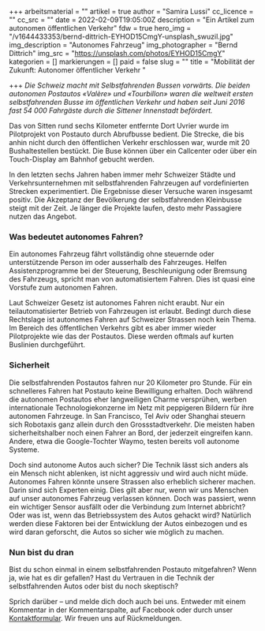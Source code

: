 +++
arbeitsmaterial = ""
artikel = true
author = "Samira Lussi"
cc_licence = ""
cc_src = ""
date = 2022-02-09T19:05:00Z
description = "Ein Artikel zum autonomen öffentlichen Verkehr"
fdw = true
hero_img = "/v1644433353/bernd-dittrich-EYHOD15CmgY-unsplash_swuzil.jpg"
img_description = "Autonomes Fahrzeug"
img_photographer = "Bernd Dittrich"
img_src = "https://unsplash.com/photos/EYHOD15CmgY"
kategorien = []
markierungen = []
paid = false
slug = ""
title = "Mobilität der Zukunft: Autonomer öffentlicher Verkehr "

+++
_Die Schweiz macht mit Selbstfahrenden Bussen vorwärts. Die beiden autonomen Postautos «Valère» und «Tourbillon» waren die weltweit ersten selbstfahrenden Busse im öffentlichen Verkehr und haben seit Juni 2016 fast 54 000 Fahrgäste durch die Sittener Innenstadt befördert._

Das von Sitten rund sechs Kilometer entfernte Dort Uvrier wurde im Pilotprojekt von Postauto durch Abrufbusse bedient. Die Strecke, die bis anhin nicht durch den öffentlichen Verkehr erschlossen war, wurde mit 20 Bushaltestellen bestückt. Die Buse können über ein Callcenter oder über ein Touch-Display am Bahnhof gebucht werden.

In den letzten sechs Jahren haben immer mehr Schweizer Städte und Verkehrsunternehmen mit selbstfahrenden Fahrzeugen auf vordefinierten Strecken experimentiert. Die Ergebnisse dieser Versuche waren insgesamt positiv. Die Akzeptanz der Bevölkerung der selbstfahrenden Kleinbusse steigt mit der Zeit. Je länger die Projekte laufen, desto mehr Passagiere nutzen das Angebot.

### Was bedeutet autonomes Fahren?

Ein autonomes Fahrzeug fährt vollständig ohne steuernde oder unterstützende Person im oder ausserhalb des Fahrzeuges. Helfen Assistenzprogramme bei der Steuerung, Beschleunigung oder Bremsung des Fahrzeugs, spricht man von automatisiertem Fahren. Dies ist quasi eine Vorstufe zum autonomen Fahren.

Laut Schweizer Gesetz ist autonomes Fahren nicht eraubt. Nur ein teilautomatisierter Betrieb von Fahrzeugen ist erlaubt. Bedingt durch diese Rechtslage ist autonomes Fahren auf Schweizer Strassen noch kein Thema. Im Bereich des öffentlichen Verkehrs gibt es aber immer wieder Pilotprojekte wie das der Postautos. Diese werden oftmals auf kurten Buslinien durchgeführt.

### Sicherheit

Die selbstfahrenden Postautos fahren nur 20 Kilometer pro Stunde. Für ein schnelleres Fahren hat Postauto keine Bewilligung erhalten. Doch während die autonomen Postautos eher langweiligen Charme versprühen, werben internationale Technologiekonzerne im Netz mit peppigeren Bildern für ihre autonomen Fahrzeuge. In San Francisco, Tel Aviv oder Shanghai steuern sich Robotaxis ganz allein durch den Grossstadtverkehr. Die meisten haben sicherheitshalber noch einen Fahrer an Bord, der jederzeit eingreifen kann. Andere, etwa die Google-Tochter Waymo, testen bereits voll autonome Systeme.

Doch sind autonome Autos auch sicher? Die Technik lässt sich anders als ein Mensch nicht ablenken, ist nicht aggressiv und wird auch nicht müde. Autonomes Fahren könnte unsere Strassen also erheblich sicherer machen. Darin sind sich Experten einig. Dies gilt aber nur, wenn wir uns Menschen auf unser autonomes Fahrzeug verlassen können. Doch was passiert, wenn ein wichtiger Sensor ausfällt oder die Verbindung zum Internet abbricht? Oder was ist, wenn das Betriebssystem des Autos gehackt wird? Natürlich werden diese Faktoren bei der Entwicklung der Autos einbezogen und es wird daran geforscht, die Autos so sicher wie möglich zu machen.

### Nun bist du dran

Bist du schon einmal in einem selbstfahrenden Postauto mitgefahren? Wenn ja, wie hat es dir gefallen? Hast du Vertrauen in die Technik der selbstfahrenden Autos oder bist du noch skeptisch?

Sprich darüber – und melde dich doch auch bei uns. Entweder mit einem Kommentar in der Kommentarspalte, auf Facebook oder durch unser [Kontaktformular](https://www.chinderzytig.ch/kontakt/). Wir freuen uns auf Rückmeldungen.